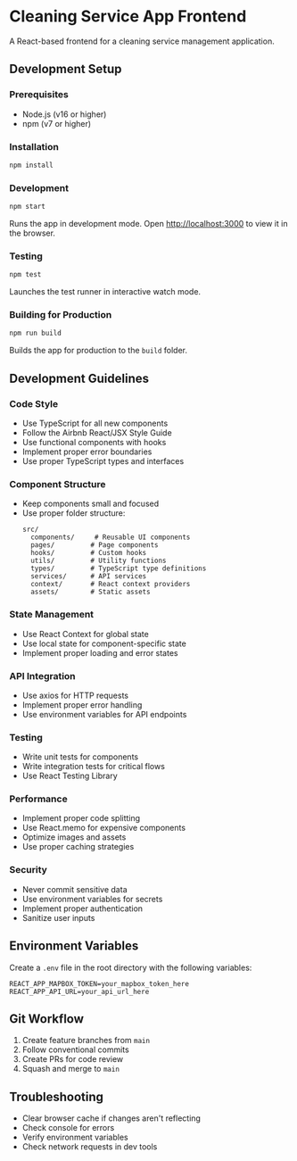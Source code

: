 # Cleaning Service App Frontend

A React-based frontend for a cleaning service management application.

## Development Setup

### Prerequisites
- Node.js (v16 or higher)
- npm (v7 or higher)

### Installation
```bash
npm install
```

### Development
```bash
npm start
```
Runs the app in development mode. Open [http://localhost:3000](http://localhost:3000) to view it in the browser.

### Testing
```bash
npm test
```
Launches the test runner in interactive watch mode.

### Building for Production
```bash
npm run build
```
Builds the app for production to the `build` folder.

## Development Guidelines

### Code Style
- Use TypeScript for all new components
- Follow the Airbnb React/JSX Style Guide
- Use functional components with hooks
- Implement proper error boundaries
- Use proper TypeScript types and interfaces

### Component Structure
- Keep components small and focused
- Use proper folder structure:
  ```
  src/
    components/     # Reusable UI components
    pages/         # Page components
    hooks/         # Custom hooks
    utils/         # Utility functions
    types/         # TypeScript type definitions
    services/      # API services
    context/       # React context providers
    assets/        # Static assets
  ```

### State Management
- Use React Context for global state
- Use local state for component-specific state
- Implement proper loading and error states

### API Integration
- Use axios for HTTP requests
- Implement proper error handling
- Use environment variables for API endpoints

### Testing
- Write unit tests for components
- Write integration tests for critical flows
- Use React Testing Library

### Performance
- Implement proper code splitting
- Use React.memo for expensive components
- Optimize images and assets
- Use proper caching strategies

### Security
- Never commit sensitive data
- Use environment variables for secrets
- Implement proper authentication
- Sanitize user inputs

## Environment Variables
Create a `.env` file in the root directory with the following variables:
```
REACT_APP_MAPBOX_TOKEN=your_mapbox_token_here
REACT_APP_API_URL=your_api_url_here
```

## Git Workflow
1. Create feature branches from `main`
2. Follow conventional commits
3. Create PRs for code review
4. Squash and merge to `main`

## Troubleshooting
- Clear browser cache if changes aren't reflecting
- Check console for errors
- Verify environment variables
- Check network requests in dev tools 